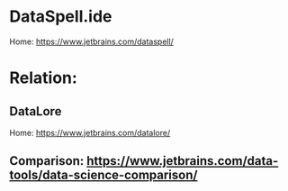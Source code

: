 # DataSpell.ide
Home: https://www.jetbrains.com/dataspell/

# Relation:
## DataLore
Home: https://www.jetbrains.com/datalore/

## Comparison: https://www.jetbrains.com/data-tools/data-science-comparison/

